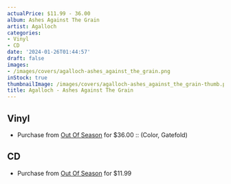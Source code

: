 ```yaml
---
actualPrice: $11.99 - 36.00
album: Ashes Against The Grain
artist: Agalloch
categories:
- Vinyl
- CD
date: '2024-01-26T01:44:57'
draft: false
images:
- /images/covers/agalloch-ashes_against_the_grain.png
inStock: true
thumbnailImage: /images/covers/agalloch-ashes_against_the_grain-thumb.png
title: Agalloch - Ashes Against The Grain
---
```


## Vinyl
* Purchase from [Out Of Season](https://www.outofseasonlabel.com/products/agalloch-ashes-against-the-grain-vinyl-2xlp-color-gatefold-lim-200) for $36.00 :: (Color, Gatefold)
## CD
* Purchase from [Out Of Season](https://www.outofseasonlabel.com/products/agalloch-ashes-against-the-grain-cd) for $11.99
